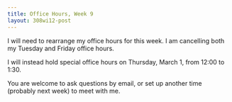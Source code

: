 ```yaml
---
title: Office Hours, Week 9
layout: 308wi12-post
---
```


I will need to rearrange my office hours for this week. I am cancelling both my Tuesday and Friday office hours.

I will instead hold special office hours on Thursday, March 1, from 12:00 to 1:30.

You are welcome to ask questions by email, or set up another time (probably next week) to meet with me.
